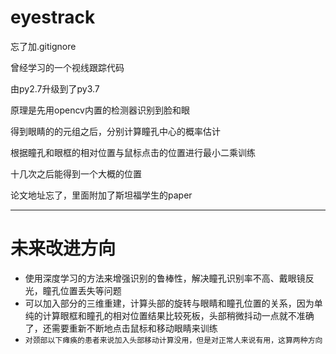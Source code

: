 # eyestrack

忘了加.gitignore

曾经学习的一个视线跟踪代码

由py2.7升级到了py3.7

原理是先用opencv内置的检测器识别到脸和眼

得到眼睛的的元组之后，分别计算瞳孔中心的概率估计

根据瞳孔和眼框的相对位置与鼠标点击的位置进行最小二乘训练

十几次之后能得到一个大概的位置

论文地址忘了，里面附加了斯坦福学生的paper

---
# 未来改进方向
* 使用深度学习的方法来增强识别的鲁棒性，解决瞳孔识别率不高、戴眼镜反光，瞳孔位置丢失等问题
* 可以加入部分的三维重建，计算头部的旋转与眼睛和瞳孔位置的关系，因为单纯的计算眼框和瞳孔的相对位置结果比较死板，头部稍微抖动一点就不准确了，还需要重新不断地点击鼠标和移动眼睛来训练
* `对颈部以下瘫痪的患者来说加入头部移动计算没用，但是对正常人来说有用，这算两种方向`
